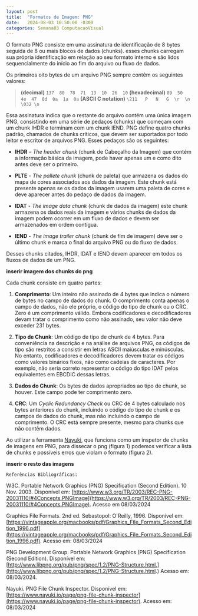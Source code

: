 ```yaml
---
layout: post
title:  "Formatos de Imagem: PNG"
date:   2024-08-03 10:50:00 -0300
categories: Semana03 ComputacaoVisual
---
```


O formato PNG consiste em uma assinatura de identificação de 8 bytes seguida de 8 ou mais blocos de dados (chunks). esses chunks carregam sua própria identificação em relação ao seu formato interno e são lidos sequencialmente do início ao fim do arquivo ou fluxo de dados.  

Os primeiros oito bytes de um arquivo PNG sempre contêm os seguintes valores:

>**(decimal)**   `137  80  78  71  13  10  26  10`
>**(hexadecimal)**    `89  50  4e  47  0d  0a  1a  0a`
>**(ASCII C notation)**    `\211   P   N   G  \r  \n \032 \n`

Essa assinatura indica que o restante do arquivo contém uma única imagem PNG, consistindo em uma série de pedaços (chunks) que começam com um chunk IHDR e terminam com um chunk IEND.
PNG define quatro chunks padrão, chamados de chunks críticos, que devem ser suportados por todo leitor e escritor de arquivos PNG. Esses pedaços são os seguintes:

* **IHDR** – _The header chunk_ (chunk de Cabeçalho da Imagem) que contém a informação básica da imagem, pode haver apenas um e como dito antes deve ser o primeiro.  

* **PLTE** - _The pallete chunk_ (chunk de paleta) que armazena os dados do mapa de cores associados aos dados da imagem. Este chunk está presente apenas se os dados da imagem usarem uma paleta de cores e deve aparecer antes do pedaço de dados da imagem.  

* **IDAT** - _The image data chunk_ (chunk de dados da imagem) este chunk armazena os dados reais da imagem e vários chunks de dados da imagem podem ocorrer em um fluxo de dados e devem ser armazenados em ordem contígua.
* **IEND** - _The image trailer chunk_ (chunk de fim de imagem) deve ser o último chunk e marca o final do arquivo PNG ou do fluxo de dados.  

Desses chunks citados, IHDR, IDAT e IEND devem aparecer em todos os fluxos de dados de um PNG.

**inserir imagem dos chunks do png**

Cada chunk consiste em quatro partes:  

1. **Comprimento**: Um inteiro não assinado de 4 bytes que indica o número de bytes no campo de dados do chunk. O comprimento conta apenas o campo de dados, não ele próprio, o código do tipo de chunk ou o CRC. Zero é um comprimento válido. Embora codificadores e decodificadores devam tratar o comprimento como não assinado, seu valor não deve exceder 231 bytes.  

2. **Tipo de Chunk**: Um código de tipo de chunk de 4 bytes. Para conveniência na descrição e na análise de arquivos PNG, os códigos de tipo são restritos a consistir em letras ASCII maiúsculas e minúsculas. No entanto, codificadores e decodificadores devem tratar os códigos como valores binários fixos, não como cadeias de caracteres. Por exemplo, não seria correto representar o código do tipo IDAT pelos equivalentes em EBCDIC dessas letras.  

3. **Dados do Chunk**: Os bytes de dados apropriados ao tipo de chunk, se houver. Este campo pode ter comprimento zero.  

4. **CRC**: Um _Cyclic Redundancy Check_ ou CRC de 4 bytes calculado nos bytes anteriores do chunk, incluindo o código do tipo de chunk e os campos de dados do chunk, mas não incluindo o campo de comprimento. O CRC está sempre presente, mesmo para chunks que não contêm dados.  

Ao utilizar a ferramenta [Nayuki](https://www.nayuki.io/page/png-file-chunk-inspector), que funciona como um inspetor de chunks de imagens em PNG, para dissecar o png (figura 1) podemos verificar a lista de chunks e possíveis erros que violam o formato (figura 2).

**inserir o resto das imagens**


`Referências Bibliográficas:`  

W3C. Portable Network Graphics (PNG) Specification (Second Edition). 10 Nov. 2003. Disponível em: [https://www.w3.org/TR/2003/REC-PNG-20031110/#4Concepts.PNGImage](https://www.w3.org/TR/2003/REC-PNG-20031110/#4Concepts.PNGImage). Acesso em 08/03/2024

Graphics File Formats. 2nd ed. Sebastopol: O'Reilly, 1996. Disponível em: [https://vintageapple.org/macbooks/pdf/Graphics_File_Formats_Second_Edition_1996.pdf](https://vintageapple.org/macbooks/pdf/Graphics_File_Formats_Second_Edition_1996.pdf). Acesso em: 08/03/2024

PNG Development Group. Portable Network Graphics (PNG) Specification (Second Edition). Disponível em: [http://www.libpng.org/pub/png/spec/1.2/PNG-Structure.html.](http://www.libpng.org/pub/png/spec/1.2/PNG-Structure.html.) Acesso em: 08/03/2024.

Nayuki. PNG File Chunk Inspector. Disponível em: [https://www.nayuki.io/page/png-file-chunk-inspector](https://www.nayuki.io/page/png-file-chunk-inspector). Acesso em: 08/03/2024

